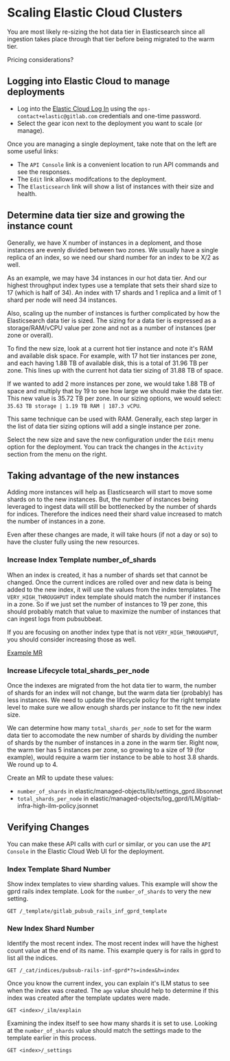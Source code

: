 # Scaling Elastic Cloud Clusters

You are most likely re-sizing the hot data tier in Elasticsearch since all
ingestion takes place through that tier before being migrated to the warm tier.

Pricing considerations?

## Logging into Elastic Cloud to manage deployments

* Log into the [Elastic Cloud Log In](https://cloud.elastic.co/) using the
  `ops-contact+elastic@gitlab.com` credentials and one-time password.
* Select the gear icon next to the deployment you want to scale (or manage).

Once you are managing a single deployment, take note that on the left are some
useful links:

* The `API Console` link is a convenient location to run API commands and see
  the responses.
* The `Edit` link allows modifcations to the deployment.
* The `Elasticsearch` link will show a list of instances with their size and
  health.

## Determine data tier size and growing the instance count

Generally, we have X number of instances in a deploment, and those instances
are evenly divided between two zones. We usually have a single replica of an
index, so we need our shard number for an index to be X/2 as well.

As an example, we may have 34 instances in our hot data tier. And our highest
throughput index types use a template that sets their shard size to 17 (which
is half of 34). An index with 17 shards and 1 replica and a limit of 1 shard
per node will need 34 instances.

Also, scaling up the number of instances is further complicated by how the
Elasticsearch data tier is sized. The sizing for a data tier is expressed as a
storage/RAM/vCPU value per zone and not as a number of instances (per zone or
overall).

To find the new size, look at a current hot tier instance and note it's RAM and
available disk space. For example, with 17 hot tier instances per zone, and
each having 1.88 TB of available disk, this is a total of 31.96 TB per zone.
This lines up with the current hot data tier sizing of 31.88 TB of space.

If we wanted to add 2 more instances per zone, we would take 1.88 TB of space
and multiply that by 19 to see how large we should make the data tier. This new
value is 35.72 TB per zone. In our sizing options, we would select:
`35.63 TB storage | 1.19 TB RAM | 187.3 vCPU`.

This same technique can be used with RAM. Generally, each step larger in the
list of data tier sizing options will add a single instance per zone.

Select the new size and save the new configuration under the `Edit` menu option
for the deployment. You can track the changes in the `Activity` section from
the menu on the right.

## Taking advantage of the new instances

Adding more instances will help as Elasticsearch will start to move some shards
on to the new instances. But, the number of instances being leveraged to ingest
data will still be bottlenecked by the number of shards for indices. Therefore
the indices need their shard value increased to match the number of instances in
a zone.

Even after these changes are made, it will take hours (if not a day or so) to
have the cluster fully using the new resources.

### Increase Index Template number_of_shards

When an index is created, it has a number of shards set that cannot be changed.
Once the current indices are rolled over and new data is being added to the new
index, it will use the values from the index templates. The
`VERY_HIGH_THROUGHPUT` index template should match the number if instances in a
zone. So if we just set the number of instances to 19 per zone, this should
probably match that value to maximize the number of instances that can ingest
logs from pubsubbeat.

If you are focusing on another index type that is not `VERY_HIGH_THROUGHPUT`,
you should consider increasing those as well.

[Example MR][examplemr]

### Increase Lifecycle total_shards_per_node

Once the indexes are migrated from the hot data tier to warm, the number of
shards for an index will not change, but the warm data tier (probably) has less
instances. We need to update the lifecycle policy for the right template level
to make sure we allow enough shards per instance to fit the new index size.

We can determine how many `total_shards_per_node` to set for the warm data tier
to accomodate the new number of shards by dividing the number of shards by the
number of instances in a zone in the warm tier. Right now, the warm tier has 5
instances per zone, so growing to a size of 19 (for example), would require a
warm tier instance to be able to host 3.8 shards. We round up to 4.

Create an MR to update these values:

* `number_of_shards` in elastic/managed-objects/lib/settings_gprd.libsonnet
* `total_shards_per_node` in elastic/managed-objects/log_gprd/ILM/gitlab-infra-high-ilm-policy.jsonnet

## Verifying Changes

You can make these API calls with curl or similar, or you can use the
`API Console` in the Elastic Cloud Web UI for the deployment.

### Index Template Shard Number

Show index templates to view sharding values. This example will show the gprd
rails index template. Look for the `number_of_shards` to very the new setting.

```
GET /_template/gitlab_pubsub_rails_inf_gprd_template
```

### New Index Shard Number

Identify the most recent index. The most recent index will have the highest
count value at the end of its name. This example query is for rails in gprd
to list all the indices.

```
GET /_cat/indices/pubsub-rails-inf-gprd*?s=index&h=index
```

Once you know the current index, you can explain it's ILM status to see when
the index was created. The `age` value should help to determine if this index
was created after the template updates were made.

```
GET <index>/_ilm/explain
```

Examining the index itself to see how many shards it is set to use. Looking at
the `number_of_shards` value should match the settings made to the template
earlier in this process.

```
GET <index>/_settings
```

[examplemr]: https://gitlab.com/gitlab-com/runbooks/-/merge_requests/5123/diffs#diff-content-19c1ff72f699959925cc1fb468bc3629949b90f9
